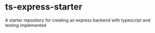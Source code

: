 # ts-express-starter
A starter repository for creating an express backend with typescript and testing implemented
